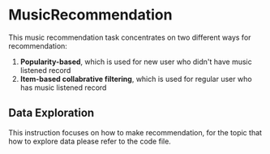 # MusicRecommendation

This music recommendation task concentrates on two different ways for recommendation:
1. **Popularity-based**, which is used for new user who didn't have music listened record 
2. **Item-based collabrative filtering**, which is used for regular user who has music listened record

## Data Exploration
This instruction focuses on how to make recommendation, for the topic that how to explore data please refer to the code file.
